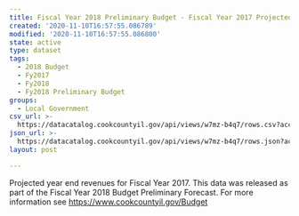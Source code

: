 ```yaml
---
title: Fiscal Year 2018 Preliminary Budget - Fiscal Year 2017 Projected Revenue
created: '2020-11-10T16:57:55.086789'
modified: '2020-11-10T16:57:55.086800'
state: active
type: dataset
tags:
  - 2018 Budget
  - Fy2017
  - Fy2018
  - Fy2018 Preliminary Budget
groups:
  - Local Government
csv_url: >-
  https://datacatalog.cookcountyil.gov/api/views/w7mz-b4q7/rows.csv?accessType=DOWNLOAD
json_url: >-
  https://datacatalog.cookcountyil.gov/api/views/w7mz-b4q7/rows.json?accessType=DOWNLOAD
layout: post

---
```

Projected year end revenues for Fiscal Year 2017. This data was released as part of the Fiscal Year 2018 Budget Preliminary Forecast. For more information see https://www.cookcountyil.gov/Budget
